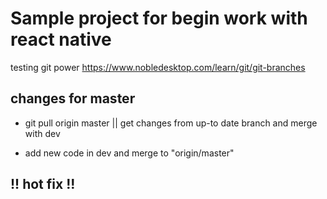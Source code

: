 # Sample project for begin work with react native

testing git power
https://www.nobledesktop.com/learn/git/git-branches


## changes for master

- git pull origin master || get changes from up-to date branch and merge with dev 

- add new code in dev and merge to "origin/master"

## !! hot fix !!
